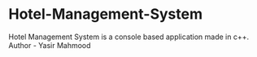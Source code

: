 # Hotel-Management-System
Hotel Management System is a console based application made in c++.
<br>
Author - Yasir Mahmood

